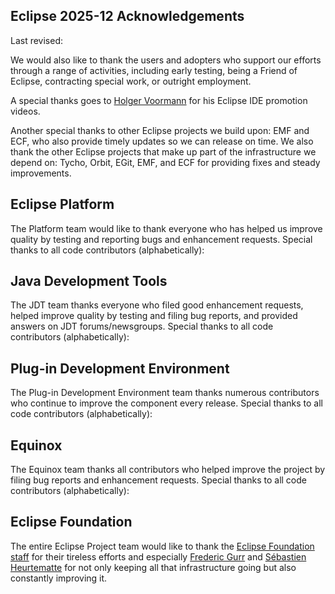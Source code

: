 ## Eclipse 2025-12 Acknowledgements

Last revised: <!-- Insert date: February 25, 2025-->

We would also like to thank the users and adopters who support our efforts through a range of activities, including early testing, being a Friend of Eclipse, contracting special work, or outright employment.

A special thanks goes to [Holger Voormann](https://github.com/howlger) for his Eclipse IDE promotion videos.

Another special thanks to other Eclipse projects we build upon: EMF and ECF, who also provide timely updates so we can release on time.
We also thank the other Eclipse projects that make up part of the infrastructure we depend on: Tycho, Orbit, EGit, EMF, and ECF for providing fixes and steady improvements.

## Eclipse Platform

The Platform team would like to thank everyone who has helped us improve quality by testing and reporting bugs and enhancement requests.
Special thanks to all code contributors (alphabetically):
<!-- START: eclipse-platform contributors -->
<!-- END:   eclipse-platform contributors -->

## Java Development Tools

The JDT team thanks everyone who filed good enhancement requests, helped improve quality by testing and filing bug reports, and provided answers on JDT forums/newsgroups.
Special thanks to all code contributors (alphabetically):
<!-- START: eclipse-jdt contributors -->
<!-- END:   eclipse-jdt contributors -->

## Plug-in Development Environment

The Plug-in Development Environment team thanks numerous contributors who continue to improve the component every release.
Special thanks to all code contributors (alphabetically):
<!-- START: eclipse-pde contributors -->
<!-- END:   eclipse-pde contributors -->

## Equinox

The Equinox team thanks all contributors who helped improve the project by filing bug reports and enhancement requests.
Special thanks to all code contributors (alphabetically):
<!-- START: eclipse-equinox contributors -->
<!-- END:   eclipse-equinox contributors -->

## Eclipse Foundation

The entire Eclipse Project team would like to thank the [Eclipse Foundation staff](https://www.eclipse.org/org/foundation/staff/) for their tireless efforts and especially
[Frederic Gurr](https://github.com/fredg02) and [Sébastien Heurtematte](https://github.com/heurtematte) for not only keeping all that infrastructure going but also constantly improving it.
